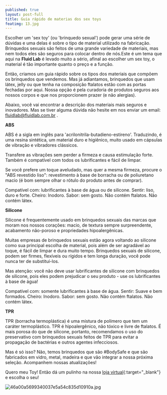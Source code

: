 ```yaml
---
published: true
layout: post-full
title: Guia rápido de materias dos sex toys
featimg: 13.jpg
---
```

Escolher um 'sex toy' (ou 'brinquedo sexual') pode gerar uma série de dúvidas e uma delas é sobre o tipo de material utilizado na fabricação. Brinquedos sexuais são feitos de uma grande variedade de materiais, mas nem todos eles são seguros para colocar dentro de nós.Este é um tema que aqui na <b>Fluid Lab</b> é levado muito a sério, afinal ao escolher um sex toy, o material é tão importante quanto o preço e a função.

Então, criamos um guia rápido sobre os tipos dos materiais que compõem os brinquedos que vendemos.  Mas já adiantamos, brinquedos que usam látex, jelly ou que tenha na composição ftalatos estão com as portas fechadas por aqui. Nossa opção é pela curadoria de produtos seguros aos nossos corpos e que nos proporcionem prazer (e não alergias).

Abaixo, você vai encontrar a descrição dos materiais mais seguros e inovadores. Mas se tiver alguma dúvida não hesite em nos enviar um email: fluidlab@fluidlab.com.br .

<b>ABS</b>

ABS é a sigla em inglês para 'acrilonitrila-butadieno-estireno'. Traduzindo, é uma resina sintética, um material duro e higiênico, muito usado em cápsulas de vibração e vibradores clássicos.

Transfere as vibrações sem perder a firmeza e causa estimulação forte. Também é compatível com todos os lubrificantes e fácil de limpar.

Se você prefere um toque aveludado, mas quer a mesma firmeza, procure o "ABS revestido liso": revestimento à base de borracha ou de poliuretano macio (é bom sempre olhar o rótulo do produto antes de comprar).

Compatível com: lubrificantes à base de água ou de silicone.
Sentir: liso, duro e forte.
Cheiro: Inodoro.
Sabor: sem gosto.
Não contém ftalatos. Não contém látex.

<b>Silicone </b>

Silicone é frequentemente usado em brinquedos sexuais das marcas que moram nos nossos corações: macio, de textura sempre surpreendente, acabamento não-poroso e propriedades hipoalergênicas.

Muitas empresas de brinquedos sexuais estão agora voltando ao silicone como sua principal escolha de material, pois além de ser agradável ao toque, é fácil de limpar e dura muito tempo. Brinquedos sexuais de silicone, podem ser firmes, flexíveis ou rígidos e tem longa duração, você pode nunca ter de substituí-los.

Mas atenção: você não deve usar lubrificantes de silicone com brinquedos de silicone, pois eles podem prejudicar o seu produto - use os lubrificantes à base de água!

Compatível com: somente lubrificantes à base de água.
Sentir: Suave e bem formados.
Cheiro: Inodoro.
Sabor: sem gosto.
Não contém ftalatos. Não contém látex.

<b>TPR </b>

TPR (borracha termoplástica) é uma mistura de polímero que tem um caráter termoplástico. TPR é hipoalergênico, não tóxico e livre de ftalatos. É mais porosa do que de silicone, portanto, recomendamos o uso do preservativo com brinquedos sexuais feitos de TPR para evitar a propagação de bactérias e outros agentes infecciosos.

Mas é só isso? Não, temos brinquedos que são #BodySafe e que são fabricados em vidro, metal, madeira e que vão integrar a nossa próxima seleção. Acompanhem nossas atualizações!

Quero meu Toy! Então dá um pulinho na nossa [loja virtual](https://laboratoriodosprazeres.com.br/){:target="_blank"} e escolha o seu!

![46a00a5699340037e5a54c835d10910a.jpg]({{site.baseurl}}/media/46a00a5699340037e5a54c835d10910a.jpg)

